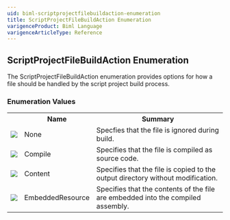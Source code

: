 ```yaml
---
uid: biml-scriptprojectfilebuildaction-enumeration
title: ScriptProjectFileBuildAction Enumeration
varigenceProduct: Biml Language
varigenceArticleType: Reference
---
```


## ScriptProjectFileBuildAction Enumeration<div class="LanguageSummary"><div class ="SummaryItem">The ScriptProjectFileBuildAction enumeration provides options for how a file should be handled by the script project build process.</div></div><div class="EnumValueGroup">### Enumeration Values<table id="EnumValue" class="MemberList"><tbody><tr><th class="MemberTypeIconColumnHeader">&nbsp;</th><th class="MemberNameColumnHeader">Name</th><th class="MemberSummaryColumnHeader">Summary</th></tr><tr class="cd0"><td align="center" class="MemberTypeIcon"><img src="enumValue.png"></img></td><td class="MemberName">None</td><td class="MemberSummary"><div class ="SummaryItem">Specfies that the file is ignored during build.</div></td></tr><tr class="cd1"><td align="center" class="MemberTypeIcon"><img src="enumValue.png"></img></td><td class="MemberName">Compile</td><td class="MemberSummary"><div class ="SummaryItem">Specifies that the file is compiled as source code.</div></td></tr><tr class="cd0"><td align="center" class="MemberTypeIcon"><img src="enumValue.png"></img></td><td class="MemberName">Content</td><td class="MemberSummary"><div class ="SummaryItem">Specifies that the file is copied to the output directory without modification.</div></td></tr><tr class="cd1"><td align="center" class="MemberTypeIcon"><img src="enumValue.png"></img></td><td class="MemberName">EmbeddedResource</td><td class="MemberSummary"><div class ="SummaryItem">Specifies that the contents of the file are embedded into the compiled assembly.</div></td></tr></tbody></table></div>